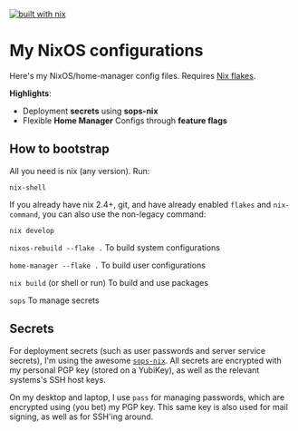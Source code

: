[![built with nix](https://img.shields.io/static/v1?logo=nixos&logoColor=white&label=&message=Built%20with%20Nix&color=41439a)](https://builtwithnix.org)


# My NixOS configurations

Here's my NixOS/home-manager config files. Requires [Nix flakes](https://nixos.wiki/wiki/Flakes).

**Highlights**:

- Deployment **secrets** using **sops-nix**
- Flexible **Home Manager** Configs through **feature flags**



## How to bootstrap

All you need is nix (any version). Run:
```
nix-shell
```

If you already have nix 2.4+, git, and have already enabled `flakes` and
`nix-command`, you can also use the non-legacy command:
```
nix develop
```

`nixos-rebuild --flake .` To build system configurations

`home-manager --flake .` To build user configurations

`nix build` (or shell or run) To build and use packages

`sops` To manage secrets


## Secrets

For deployment secrets (such as user passwords and server service secrets), I'm
using the awesome [`sops-nix`](https://github.com/Mic92/sops-nix). All secrets
are encrypted with my personal PGP key (stored on a YubiKey), as well as the
relevant systems's SSH host keys.

On my desktop and laptop, I use `pass` for managing passwords, which are
encrypted using (you bet) my PGP key. This same key is also used for mail
signing, as well as for SSH'ing around.
